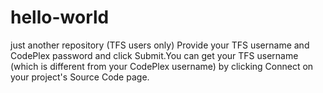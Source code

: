 # hello-world
just another repository
(TFS users only) Provide your TFS username and CodePlex password and click  Submit.You can get your TFS username (which is different from your CodePlex username) by clicking Connect on your project's Source Code page.

